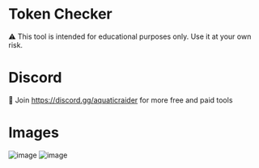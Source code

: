 # Token Checker
⚠️ This tool is intended for educational purposes only. Use it at your own risk.

# Discord
🔨 Join https://discord.gg/aquaticraider for more free and paid tools

# Images
![image](https://github.com/nrxlvyy/Token-Checker/assets/153367815/9f811214-010f-4b82-8394-a727fd3148d7)
![image](https://github.com/nrxlvyy/Token-Checker/assets/153367815/46a1c220-838d-40c0-af90-bbf6fc8f2938)


